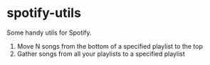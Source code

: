 # spotify-utils

Some handy utils for Spotify.

1. Move N songs from the bottom of a specified playlist to the top 
2. Gather songs from all your playlists to a specified playlist